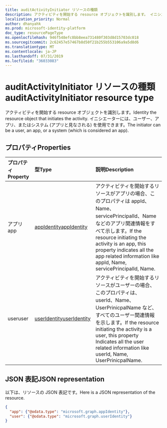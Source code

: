 ```yaml
---
title: auditActivityInitiator リソースの種類
description: アクティビティを開始する resource オブジェクトを識別します。 イニシエーターには、ユーザー、アプリ、またはシステム (アプリとして認識される) を指定できます。
localization_priority: Normal
author: dhanyahk
ms.prod: microsoft-identity-platform
doc_type: resourcePageType
ms.openlocfilehash: 946f548efc8bb8eea731480f303d8d15703dc018
ms.sourcegitcommit: 2c62457e57467b8d50f21b255b553106a9a5d8d6
ms.translationtype: MT
ms.contentlocale: ja-JP
ms.lasthandoff: 07/31/2019
ms.locfileid: "36033083"
---
```

# <a name="auditactivityinitiator-resource-type"></a><span data-ttu-id="707fa-104">auditActivityInitiator リソースの種類</span><span class="sxs-lookup"><span data-stu-id="707fa-104">auditActivityInitiator resource type</span></span>

<span data-ttu-id="707fa-105">アクティビティを開始する resource オブジェクトを識別します。</span><span class="sxs-lookup"><span data-stu-id="707fa-105">Identity the resource object that initiates the activity.</span></span> <span data-ttu-id="707fa-106">イニシエーターには、ユーザー、アプリ、またはシステム (アプリと見なされる) を使用できます。</span><span class="sxs-lookup"><span data-stu-id="707fa-106">The initiator can be a user, an app, or a system (which is considered an app).</span></span>

## <a name="properties"></a><span data-ttu-id="707fa-107">プロパティ</span><span class="sxs-lookup"><span data-stu-id="707fa-107">Properties</span></span>

| <span data-ttu-id="707fa-108">プロパティ</span><span class="sxs-lookup"><span data-stu-id="707fa-108">Property</span></span>     | <span data-ttu-id="707fa-109">型</span><span class="sxs-lookup"><span data-stu-id="707fa-109">Type</span></span>   |<span data-ttu-id="707fa-110">説明</span><span class="sxs-lookup"><span data-stu-id="707fa-110">Description</span></span>|
|:---------------|:--------|:----------|
|<span data-ttu-id="707fa-111">アプリ</span><span class="sxs-lookup"><span data-stu-id="707fa-111">app</span></span>|[<span data-ttu-id="707fa-112">appIdentity</span><span class="sxs-lookup"><span data-stu-id="707fa-112">appIdentity</span></span>](appidentity.md)|<span data-ttu-id="707fa-113">アクティビティを開始するリソースがアプリの場合、このプロパティは appId、Name、servicePrincipalId、Name などのアプリ関連情報をすべて示します。</span><span class="sxs-lookup"><span data-stu-id="707fa-113">If the resource initiating the activity is an app, this property indicates all the app related information like appId, Name, servicePrincipalId, Name.</span></span>|
|<span data-ttu-id="707fa-114">user</span><span class="sxs-lookup"><span data-stu-id="707fa-114">user</span></span>|[<span data-ttu-id="707fa-115">userIdentity</span><span class="sxs-lookup"><span data-stu-id="707fa-115">userIdentity</span></span>](useridentity.md)|<span data-ttu-id="707fa-116">アクティビティを開始するリソースがユーザーの場合、このプロパティは、userId、Name、UserPrinicpalName など、すべてのユーザー関連情報を示します。</span><span class="sxs-lookup"><span data-stu-id="707fa-116">If the resource initiating the activity is a user, this property Indicates all the user related information like userId, Name, UserPrinicpalName.</span></span>|

## <a name="json-representation"></a><span data-ttu-id="707fa-117">JSON 表記</span><span class="sxs-lookup"><span data-stu-id="707fa-117">JSON representation</span></span>

<span data-ttu-id="707fa-118">以下は、リソースの JSON 表記です。</span><span class="sxs-lookup"><span data-stu-id="707fa-118">Here is a JSON representation of the resource.</span></span>

<!-- {
  "blockType": "resource",
  "optionalProperties": [

  ],
  "@odata.type": "microsoft.graph.auditActivityInitiator"
}-->

```json
{
  "app": {"@odata.type": "microsoft.graph.appIdentity"},
  "user": {"@odata.type": "microsoft.graph.userIdentity"}
}

```

<!-- uuid: 8fcb5dbc-d5aa-4681-8e31-b001d5168d79
2015-10-25 14:57:30 UTC -->
<!-- {
  "type": "#page.annotation",
  "description": "auditActivityInitiator resource",
  "keywords": "",
  "section": "documentation",
  "tocPath": ""
}-->
